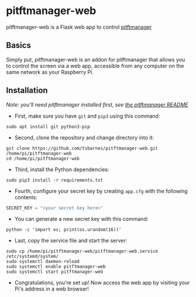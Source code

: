 # pitftmanager-web

pitftmanager-web is a Flask web app to control [pitftmanager](https://github.com/tsbarnes/pitftmanager)

## Basics

Simply put, pitftmanager-web is an addon for pitftmanager that allows you to control the screen via a web app, accessible
from any computer on the same network as your Raspberry Pi.

## Installation

*Note: you'll need pitftmanager installed first, see
[the pitftmanager README](https://github.com/tsbarnes/pitftmanager/blob/main/README.md)*

* First, make sure you have `git` and `pip3` using this command:

```shell
sudo apt install git python3-pip
```

* Second, clone the repository and change directory into it:

```shell
git clone https://github.com/tsbarnes/pitftmanager-web.git /home/pi/pitftmanager-web
cd /home/pi/pitftmanager-web
```

* Third, install the Python dependencies:

```shell
sudo pip3 install -r requirements.txt
```

* Fourth, configure your secret key by creating `app.cfg` with the following contents:

```python
SECRET_KEY = "<your secret key here>"
```

* You can generate a new secret key with this command:

```shell
python -c 'import os; print(os.urandom(16))'
```

* Last, copy the service file and start the server:

```shell
sudo cp /home/pi/pitftmanager-web/pitftmanager-web.service /etc/systemd/system/
sudo systemctl daemon-reload
sudo systemctl enable pitftmanager-web
sudo systemctl start pitftmanager-web
```

* Congratulations, you're set up! Now access the web app by visiting your Pi's address in a web browser!
